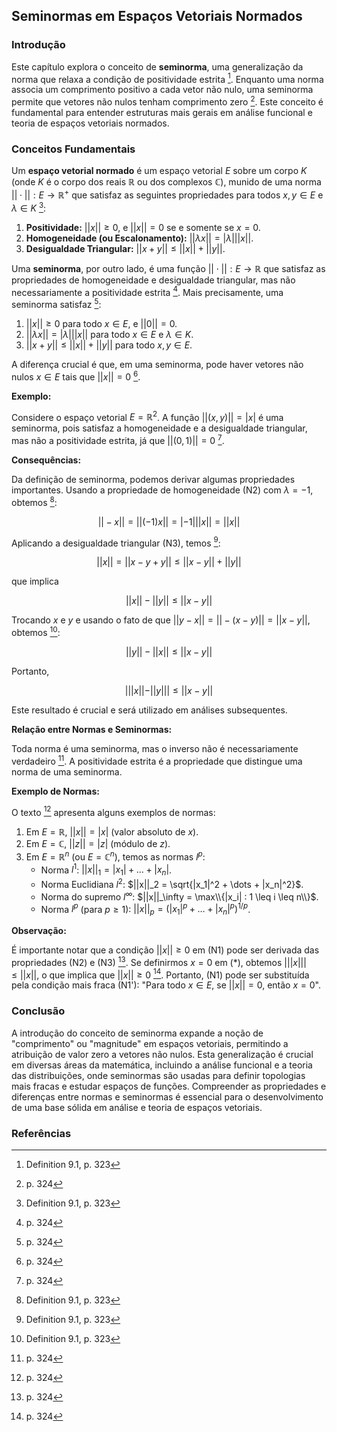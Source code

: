 ## Seminormas em Espaços Vetoriais Normados

### Introdução
Este capítulo explora o conceito de **seminorma**, uma generalização da norma que relaxa a condição de positividade estrita [^323]. Enquanto uma norma associa um comprimento positivo a cada vetor não nulo, uma seminorma permite que vetores não nulos tenham comprimento zero [^324]. Este conceito é fundamental para entender estruturas mais gerais em análise funcional e teoria de espaços vetoriais normados.

### Conceitos Fundamentais

Um **espaço vetorial normado** é um espaço vetorial $E$ sobre um corpo $K$ (onde $K$ é o corpo dos reais $\mathbb{R}$ ou dos complexos $\mathbb{C}$), munido de uma norma $||\cdot|| : E \rightarrow \mathbb{R}^+$ que satisfaz as seguintes propriedades para todos $x, y \in E$ e $\lambda \in K$ [^323]:

1.  **Positividade:** $||x|| \geq 0$, e $||x|| = 0$ se e somente se $x = 0$.
2.  **Homogeneidade (ou Escalonamento):** $||\lambda x|| = |\lambda| ||x||$.
3.  **Desigualdade Triangular:** $||x + y|| \leq ||x|| + ||y||$.

Uma **seminorma**, por outro lado, é uma função $||\cdot|| : E \rightarrow \mathbb{R}$ que satisfaz as propriedades de homogeneidade e desigualdade triangular, mas não necessariamente a positividade estrita [^324]. Mais precisamente, uma seminorma satisfaz [^324]:

1.  $||x|| \geq 0$ para todo $x \in E$, e $||0|| = 0$.
2.  $||\lambda x|| = |\lambda| ||x||$ para todo $x \in E$ e $\lambda \in K$.
3.  $||x + y|| \leq ||x|| + ||y||$ para todo $x, y \in E$.

A diferença crucial é que, em uma seminorma, pode haver vetores não nulos $x \in E$ tais que $||x|| = 0$ [^324].

**Exemplo:**

Considere o espaço vetorial $E = \mathbb{R}^2$. A função $||(x, y)|| = |x|$ é uma seminorma, pois satisfaz a homogeneidade e a desigualdade triangular, mas não a positividade estrita, já que $||(0, 1)|| = 0$ [^324].

**Consequências:**

Da definição de seminorma, podemos derivar algumas propriedades importantes. Usando a propriedade de homogeneidade (N2) com $\lambda = -1$, obtemos [^323]:

$$||-x|| = ||(-1)x|| = |-1| ||x|| = ||x||$$

Aplicando a desigualdade triangular (N3), temos [^323]:

$$||x|| = ||x - y + y|| \leq ||x - y|| + ||y||$$

que implica

$$||x|| - ||y|| \leq ||x - y||$$

Trocando $x$ e $y$ e usando o fato de que $||y - x|| = ||-(x - y)|| = ||x - y||$, obtemos [^323]:

$$||y|| - ||x|| \leq ||x - y||$$

Portanto,

$$| ||x|| - ||y|| | \leq ||x - y||$$

Este resultado é crucial e será utilizado em análises subsequentes.

**Relação entre Normas e Seminormas:**

Toda norma é uma seminorma, mas o inverso não é necessariamente verdadeiro [^324]. A positividade estrita é a propriedade que distingue uma norma de uma seminorma.

**Exemplo de Normas:**

O texto [^324] apresenta alguns exemplos de normas:

1.  Em $E = \mathbb{R}$, $||x|| = |x|$ (valor absoluto de $x$).
2.  Em $E = \mathbb{C}$, $||z|| = |z|$ (módulo de $z$).
3.  Em $E = \mathbb{R}^n$ (ou $E = \mathbb{C}^n$), temos as normas $l^p$:
    *   Norma $l^1$: $||x||_1 = |x_1| + \dots + |x_n|$.
    *   Norma Euclidiana $l^2$: $||x||_2 = \sqrt{|x_1|^2 + \dots + |x_n|^2}$.
    *   Norma do supremo $l^\infty$: $||x||_\infty = \max\\{|x_i| : 1 \leq i \leq n\\}$.
    *   Norma $l^p$ (para $p \geq 1$): $||x||_p = (|x_1|^p + \dots + |x_n|^p)^{1/p}$.

**Observação:**

É importante notar que a condição $||x|| \geq 0$ em (N1) pode ser derivada das propriedades (N2) e (N3) [^324]. Se definirmos $x=0$ em (*), obtemos $|||x||| \leq ||x||$, o que implica que $||x|| \geq 0$ [^324]. Portanto, (N1) pode ser substituída pela condição mais fraca (N1\'): "Para todo $x \in E$, se $||x|| = 0$, então $x = 0$".

### Conclusão

A introdução do conceito de seminorma expande a noção de "comprimento" ou "magnitude" em espaços vetoriais, permitindo a atribuição de valor zero a vetores não nulos. Esta generalização é crucial em diversas áreas da matemática, incluindo a análise funcional e a teoria das distribuições, onde seminormas são usadas para definir topologias mais fracas e estudar espaços de funções. Compreender as propriedades e diferenças entre normas e seminormas é essencial para o desenvolvimento de uma base sólida em análise e teoria de espaços vetoriais.

### Referências
[^323]: Definition 9.1, p. 323
[^324]: p. 324
<!-- END -->